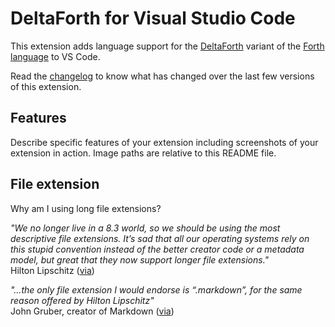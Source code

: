 # DeltaForth for Visual Studio Code

This extension adds language support for the [DeltaForth](https://github.com/McNeight/DeltaForth)
variant of the [Forth language](https://en.wikipedia.org/wiki/Forth_(programming_language))
to VS Code.

Read the [changelog](https://github.com/McNeight/vscode-deltaforth/blob/master/CHANGELOG.markdown)
to know what has changed over the last few versions of this extension.

## Features

Describe specific features of your extension including screenshots of your
extension in action. Image paths are relative to this README file.

## File extension

Why am I using long file extensions?

*"We no longer live in a 8.3 world, so we should be using the most descriptive
file extensions. It’s sad that all our operating systems rely on this stupid
convention instead of the better creator code or a metadata model, but great
that they now support longer file extensions."*  
Hilton Lipschitz ([via](http://hiltmon.com/blog/2012/03/07/the-markdown-file-extension/))

*"…the only file extension I would endorse is “.markdown”, for the same reason
offered by Hilton Lipschitz"*  
John Gruber, creator of Markdown ([via](http://daringfireball.net/linked/2014/01/08/markdown-extension))